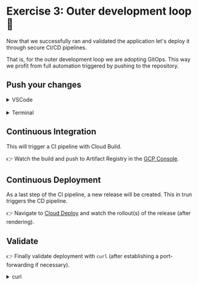 # Exercise 3: Outer development loop 📝

Now that we successfully ran and validated the application let's deploy it through secure CI/CD pipelines.

That is, for the outer development loop we are adopting GitOps.
This way we profit from full automation triggered by pushing to the repository.

## Push your changes

<details>
<summary>VSCode</summary>

👉 Open the Source Control panel with `Control`+`Shift`+`G`, write a commit message, and press `Control`+`Enter`

#### References 🔗

- [Version control with Cloud Workstations](https://cloud.google.com/workstations/docs/version-control#commit_changes)
</details><br/>

<details>
<summary>Terminal</summary>

👉 Add your changes with
```sh
git add .
```

and

👉 commit these and push to the repository.
```sh
git commit -m "customized greeting"
git push google
```
</details>

## Continuous Integration

This will trigger a CI pipeline with Cloud Build.

👉 Watch the build and push to Artifact Registry in the [GCP Console](https://console.cloud.google.com/cloud-build/builds).

## Continuous Deployment

As a last step of the CI pipeline, a new release will be created.
This in trun triggers the CD pipeline.

👉 Navigate to [Cloud Deploy](https://console.cloud.google.com/deploy/delivery-pipelines) and watch the rollout(s) of the release (after rendering).

## Validate

👉 Finally validate deployment with `curl` (after establishing a port-forwarding if necessary).

<details>
<summary>curl</summary>

👉 First, fetch the credentials for accessing the Kubernetes cluster in PROD environment.

<details>
<summary>gcloud</summary>

```sh
gcloud container clusters get-credentials $CLUSTER_NAME --region $CLUSTER_REGION
```

#### References 🔗

- [gcloud container clusters get-credentials](https://cloud.google.com/sdk/gcloud/reference/container/clusters/get-credentials)
</details><br/>

👉 Next, establish port-forwarding. Finally call `curl`.

```sh
kubectl port-forward deployments/hello-world 9000:8080 &
curl http://127.0.0.1:9000
kill %1
```
</details>
